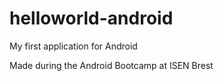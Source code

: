 helloworld-android
==================

My first application for Android

Made during the Android Bootcamp at ISEN Brest


